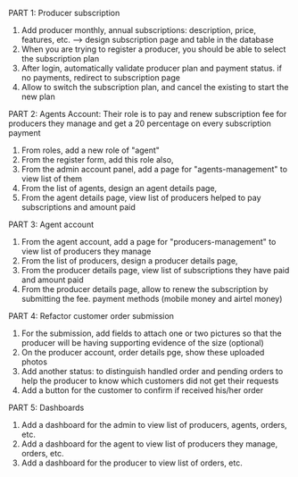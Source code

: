 PART 1: Producer subscription

1. Add producer monthly, annual subscriptions: description, price, features, etc. --> design subscription page and table in the database
2. When you are trying to register a producer, you should be able to select the subscription plan
3. After login, automatically validate producer plan and payment status. if no payments, redirect to subscription page
4. Allow to switch the subscription plan, and cancel the existing to start the new plan

PART 2: Agents Account: Their role is to pay and renew subscription fee for producers they manage and get a 20 percentage on every subscription payment

1. From roles, add a new role of "agent"
2. From the register form, add this role also,
3. From the admin account panel, add a page for "agents-management" to view list of them
4. From the list of agents, design an agent details page,
5. From the agent details page, view list of producers helped to pay subscriptions and amount paid

PART 3: Agent account

1. From the agent account, add a page for "producers-management" to view list of producers they manage
2. From the list of producers, design a producer details page,
3. From the producer details page, view list of subscriptions they have paid and amount paid
4. From the producer details page, allow to renew the subscription by submitting the fee. payment methods (mobile money and airtel money)

PART 4: Refactor customer order submission

1. For the submission, add fields to attach one or two pictures so that the producer will be having supporting evidence of the size (optional)
2. On the producer account, order details pge, show these uploaded photos
3. Add another status: to distinguish handled order and pending orders to help the producer to know which customers did not get their requests
4. Add a button for the customer to confirm if received his/her order

PART 5: Dashboards

1. Add a dashboard for the admin to view list of producers, agents, orders, etc.
2. Add a dashboard for the agent to view list of producers they manage, orders, etc.
3. Add a dashboard for the producer to view list of orders, etc.
